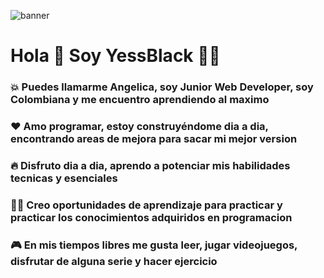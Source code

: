 ![banner](https://user-images.githubusercontent.com/70681219/173011681-e2f1a535-106d-4d99-a08f-c881d212577d.jpg)

# Hola 👋 Soy YessBlack 👩‍💻
### 💥 Puedes llamarme Angelica, soy Junior Web Developer, soy Colombiana y me encuentro aprendiendo al maximo 
### ❤ Amo programar, estoy construyéndome dia a dia, encontrando areas de mejora para sacar mi mejor version
### 🔥 Disfruto dia a dia, aprendo a potenciar mis habilidades tecnicas y esenciales
### 👩‍🎓 Creo oportunidades de aprendizaje para practicar y practicar los conocimientos adquiridos en programacion
### 🎮 En mis tiempos libres me gusta leer, jugar videojuegos, disfrutar de alguna serie y hacer ejercicio
<!--
**YessBlack/YessBlack** is a ✨ _special_ ✨ repository because its `README.md` (this file) appears on your GitHub profile.

Here are some ideas to get you started:

- 🔭 I’m currently working on ...
- 🌱 I’m currently learning ...
- 👯 I’m looking to collaborate on ...
- 🤔 I’m looking for help with ...
- 💬 Ask me about ...
- 📫 How to reach me: ...
- 😄 Pronouns: ...
- ⚡ Fun fact: ...
-->
